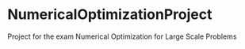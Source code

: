 # NumericalOptimizationProject
Project for the exam Numerical Optimization for Large Scale Problems
